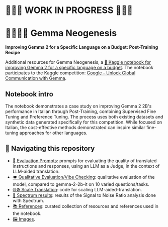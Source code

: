# 🚧🚧🚧 WORK IN PROGRESS 🚧🚧🚧

# 💎💬🇮🇹 Gemma Neogenesis
**Improving Gemma 2 for a Specific Language on a Budget: Post-Training Recipe**

Additional resources for Gemma Neogenesis, a [📓 Kaggle notebook for improving Gemma 2 for a specific language on a budget](ADD_LINK).
The notebook participates to the Kaggle competition: [Google - Unlock Global Communication with Gemma](https://www.kaggle.com/competitions/gemma-language-tuning).

## Notebook intro
The notebook demonstrates a case study on improving Gemma 2 2B's performance in Italian through Post-Training, combining Supervised Fine Tuning and Preference Tuning. The process uses both existing datasets and synthetic data generated specifically for this competition.
While focused on Italian, the cost-effective methods demonstrated can inspire similar fine-tuning approaches for other languages.

## 👣 Navigating this repository
- [📝 Evaluation Prompts](./evaluation_prompts/README.md): prompts for evaluating the quality of translated instructions and responses, using an LLM as a Judge, in the context of LLM-aided translation.
- [👁️ Qualitative Evaluation/Vibe Checking](./qualitative_evaluation.md): qualitative evaluation of the model, compared to gemma-2-2b-it on 10 varied questions/tasks.
- [🌐⚙️ Scale Translation](./scale_translation/README.md): code for scaling LLM-aided-translation.
- [🎯 Spectrum results](./spectrum_results): results of the Signal to Noise Ratio analysis done with Spectrum.
- [📚 References](./references.md): curated collection of resources and references used in the notebook.
- [🖼️ Images](./images/).
